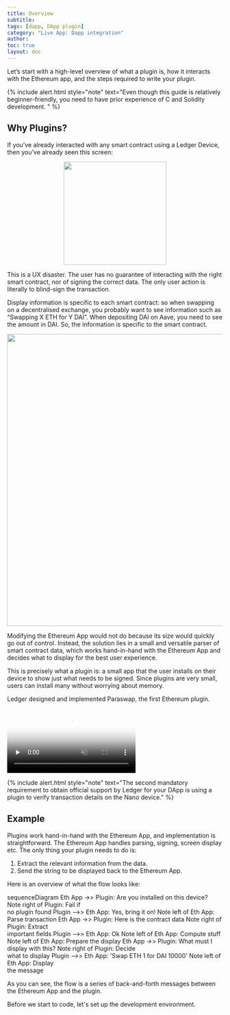 ```yaml
---
title: Overview
subtitle:
tags: [dapp, DApp plugin]
category: "Live App: Dapp integration"
author:
toc: true
layout: doc
---
```


Let’s start with a high-level overview of what a plugin is, how it interacts with the Ethereum app, and the steps required to write your plugin.

<!--  -->
{% include alert.html style="note" text="Even though this guide is relatively beginner-friendly, you need to have prior experience of C and Solidity development.
" %}
<!--  -->

## Why Plugins?

If you’ve already interacted with any smart contract using a Ledger Device, then you’ve already seen this screen:
<!-- ------------- Image ------------- -->
<div style="text-align:center">
<img width="240" src="../images/4ajl6d2.png" ></div>
<!-- --------------------------------- -->

This is a UX disaster. The user has no guarantee of interacting with the right smart contract, nor of signing the correct data. The only user action is literally to blind-sign the transaction.

Display information is specific to each smart contract: so when swapping on a decentralised exchange, you probably want to see information such as “Swapping X ETH for Y DAI”. When depositing DAI on Aave, you need to see the amount in DAI. So, the information is specific to the smart contract.

<!-- ------------- Image ------------- -->
<div style="text-align:center">
<img width="680" src="../images/plugin.png">
</div>
<!-- --------------------------------- -->

Modifying the Ethereum App would not do because its size would quickly go out of control. Instead, the solution lies in a small and versatile parser of smart contract data, which works hand-in-hand with the Ethereum App and decides what to display for the best user experience.

This is precisely what a plugin is: a small app that the user installs on their device to show just what needs to be signed. Since plugins are very small, users can install many without worrying about memory.

Ledger designed and implemented Paraswap, the first Ethereum plugin.

<video controls muted preload='none' poster='../images/paraswap.png' ><source src="../videos/paraswap.mp4" type='video/mp4'></video><br>

<!--  -->
{% include alert.html style="note" text="The second mandatory requirement to obtain official support by Ledger for your DApp is using a plugin to verify transaction details on the Nano device." %}
<!--  -->

## Example

Plugins work hand-in-hand with the Ethereum App, and implementation is straightforward. The Ethereum App handles parsing, signing, screen display etc. The only thing your plugin needs to do is:

1. Extract the relevant information from the data.
2. Send the string to be displayed back to the Ethereum App.

Here is an overview of what the flow looks like:

<div class="mermaid">
sequenceDiagram
    Eth App ->> Plugin: Are you installed on this device?
    Note right of Plugin: Fail if<br>no plugin found
    Plugin -->> Eth App: Yes, bring it on!
    Note left of Eth App: Parse transaction
    Eth App ->> Plugin: Here is the contract data
    Note right of Plugin: Extract<br>important fields
    Plugin -->> Eth App: Ok
    Note left of Eth App: Compute stuff
    Note left of Eth App: Prepare the display
    Eth App ->> Plugin: What must I display with this?
    Note right of Plugin: Decide<br>what to display
    Plugin -->> Eth App: 'Swap ETH 1 for DAI 10000'
    Note left of Eth App: Display<br>the message
</div>
<script async src="https://unpkg.com/mermaid@8.2.3/dist/mermaid.min.js"></script>

As you can see, the flow is a series of back-and-forth messages between the Ethereum App and the plugin.

Before we start to code, let's set up the development environment.
